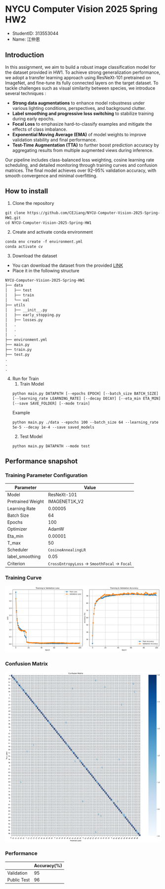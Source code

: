 # NYCU Computer Vision 2025 Spring HW2
- StudentID: 313553044
- Name: 江仲恩

## Introduction
In this assignment, we aim to build a robust image classification model for the dataset provided in HW1. To achieve strong generalization performance, we adopt a transfer learning approach using ResNeXt-101 pretrained on ImageNet, and fine-tune its fully connected layers on the target dataset.
To tackle challenges such as visual similarity between species, we introduce several techniques :
- **Strong data augmentations** to enhance model robustness under various lighting conditions, perspectives, and background clutter.
- **Label smoothing and progressive loss switching** to stabilize training during early epochs.
- **Focal Loss** to emphasize hard-to-classify examples and mitigate the effects of class imbalance.
- **Exponential Moving Average (EMA)** of model weights to improve validation stability and final performance.
- **Test-Time Augmentation (TTA)** to further boost prediction accuracy by aggregating results from multiple augmented views during inference.

Our pipeline includes class-balanced loss weighting, cosine learning rate scheduling, and detailed monitoring through training curves and confusion matrices. The final model achieves over 92–95% validation accuracy, with smooth convergence and minimal overfitting.

## How to install

1. Clone the repository
```
git clone https://github.com/CEJiang/NYCU-Computer-Vision-2025-Spring-HW1.git
cd NYCU-Computer-Vision-2025-Spring-HW1
```

2. Create and activate conda environment
```
conda env create -f environment.yml
conda activate cv
```

3. Download the dataset 
- You can download the dataset from the provided [LINK](https://drive.google.com/file/d/1fx4Z6xl5b6r4UFkBrn5l0oPEIagZxQ5u/view)
- Place it in the following structure
```
NYCU-Computer-Vision-2025-Spring-HW1
├── data
│   ├── test
│   ├── train
│   └── val
├── utils
│   ├── __init__.py
│   ├── early_stopping.py
│   ├── losses.py
│   .
│   .
│   .
├── environment.yml
├── main.py
├── train.py
├── test.py
.
.
.
```

4. Run for Train
    1. Train Model 
    ```
    python main.py DATAPATH [--epochs EPOCH] [--batch_size BATCH_SIZE] [--learning_rate LEARNING_RATE] [--decay DECAY] [--eta_min ETA_MIN] [--save SAVE_FOLDER] [--mode train]
    ```
    Example
    ```
    python main.py ./data --epochs 100 --batch_size 64 --learning_rate 5e-5 --decay 1e-4 --save saved_models
    ```
    2. Test Model
    ```
    python main.py DATAPATH --mode test
    ```

## Performance snapshot
### Training Parameter Configuration

| Parameter        | Value                                               |
|------------------|-----------------------------------------------------|
| Model            | ResNeXt-101                                         |
| Pretrained Weight| IMAGENET1K_V2                                       |
| Learning Rate    | 0.00005                                             |
| Batch Size       | 64                                                  |
| Epochs           | 100                                                 |
| Optimizer        | AdamW                                               |
| Eta_min          | 0.00001                                             |
| T_max            | 50                                                  |
| Scheduler        | `CosineAnnealingLR`                                 |
| label_smoothing  | 0.05                                                |
| Criterion        | `CrossEntropyLoss` -> `SmoothFocal` -> `Focal`      |

### Training Curve
![Image](https://github.com/CEJiang/NYCU-Computer-Vision-2025-Spring-HW1/blob/main/Image/train_curve.png)
### Confusion Matrix
![Image](https://github.com/CEJiang/NYCU-Computer-Vision-2025-Spring-HW1/blob/main/Image/confusion_matrix.png)
### Performance
|                  | Accuracy(%)                                         |
|------------------|-----------------------------------------------------|
| Validation       | 95                                                  |
| Public Test      | 96                                                  |